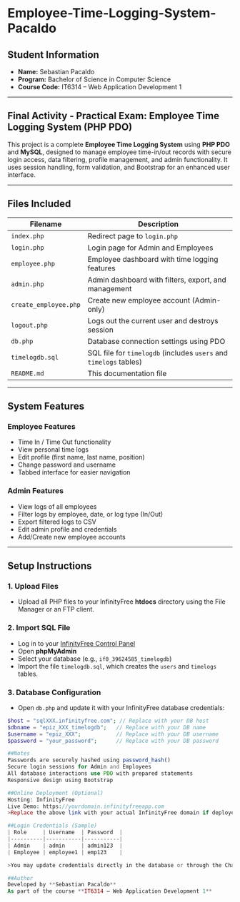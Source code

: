 # Employee-Time-Logging-System-Pacaldo

## Student Information

- **Name:** Sebastian Pacaldo  
- **Program:** Bachelor of Science in Computer Science  
- **Course Code:** IT6314 – Web Application Development 1  

---

## Final Activity - Practical Exam: Employee Time Logging System (PHP PDO)

This project is a complete **Employee Time Logging System** using **PHP PDO** and **MySQL**, designed to manage employee time-in/out records with secure login access, data filtering, profile management, and admin functionality. It uses session handling, form validation, and Bootstrap for an enhanced user interface.

---

## Files Included

| Filename             | Description                                          |
|----------------------|------------------------------------------------------|
| `index.php`          | Redirect page to `login.php`                         |
| `login.php`          | Login page for Admin and Employees                   |
| `employee.php`       | Employee dashboard with time logging features        |
| `admin.php`          | Admin dashboard with filters, export, and management |
| `create_employee.php`| Create new employee account (Admin-only)             |
| `logout.php`         | Logs out the current user and destroys session       |
| `db.php`             | Database connection settings using PDO               |
| `timelogdb.sql`      | SQL file for `timelogdb` (includes `users` and `timelogs` tables) |
| `README.md`          | This documentation file                              |

---

## System Features

### Employee Features
- Time In / Time Out functionality
- View personal time logs
- Edit profile (first name, last name, position)
- Change password and username
- Tabbed interface for easier navigation

### Admin Features
- View logs of all employees
- Filter logs by employee, date, or log type (In/Out)
- Export filtered logs to CSV
- Edit admin profile and credentials
- Add/Create new employee accounts

---

## Setup Instructions

### 1. Upload Files
- Upload all PHP files to your InfinityFree **htdocs** directory using the File Manager or an FTP client.

### 2. Import SQL File
- Log in to your [InfinityFree Control Panel](https://app.infinityfree.net)
- Open **phpMyAdmin**
- Select your database (e.g., `if0_39624585_timelogdb`)
- Import the file `timelogdb.sql`, which creates the `users` and `timelogs` tables.

### 3. Database Configuration
- Open `db.php` and update it with your InfinityFree database credentials:

```php
$host = "sqlXXX.infinityfree.com"; // Replace with your DB host
$dbname = "epiz_XXX_timelogdb";   // Replace with your DB name
$username = "epiz_XXX";           // Replace with your DB username
$password = "your_password";      // Replace with your DB password

##Notes
Passwords are securely hashed using password_hash()
Secure login sessions for Admin and Employees
All database interactions use PDO with prepared statements
Responsive design using Bootstrap

##Online Deployment (Optional)
Hosting: InfinityFree
Live Demo: https://yourdomain.infinityfreeapp.com  
>Replace the above link with your actual InfinityFree domain if deployed.

##Login Credentials (Sample)
| Role     | Username  | Password  |
|----------|-----------|-----------|
| Admin    | admin     | admin123  |
| Employee | employee1 | emp123    |

>You may update credentials directly in the database or through the Change Credentials tab.

##Author
Developed by **Sebastian Pacaldo**
As part of the course **IT6314 – Web Application Development 1**